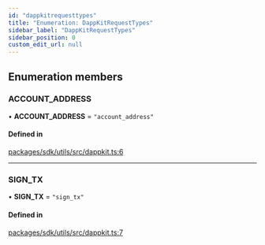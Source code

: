 ```yaml
---
id: "dappkitrequesttypes"
title: "Enumeration: DappKitRequestTypes"
sidebar_label: "DappKitRequestTypes"
sidebar_position: 0
custom_edit_url: null
---
```


## Enumeration members

### ACCOUNT\_ADDRESS

• **ACCOUNT\_ADDRESS** = `"account_address"`

#### Defined in

[packages/sdk/utils/src/dappkit.ts:6](https://github.com/celo-org/celo-monorepo/tree/master/dappkit.ts#L6)

___

### SIGN\_TX

• **SIGN\_TX** = `"sign_tx"`

#### Defined in

[packages/sdk/utils/src/dappkit.ts:7](https://github.com/celo-org/celo-monorepo/tree/master/dappkit.ts#L7)
